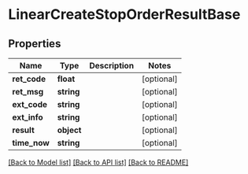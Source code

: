 # LinearCreateStopOrderResultBase

## Properties
Name | Type | Description | Notes
------------ | ------------- | ------------- | -------------
**ret_code** | **float** |  | [optional] 
**ret_msg** | **string** |  | [optional] 
**ext_code** | **string** |  | [optional] 
**ext_info** | **string** |  | [optional] 
**result** | **object** |  | [optional] 
**time_now** | **string** |  | [optional] 

[[Back to Model list]](../README.md#documentation-for-models) [[Back to API list]](../README.md#documentation-for-api-endpoints) [[Back to README]](../README.md)


